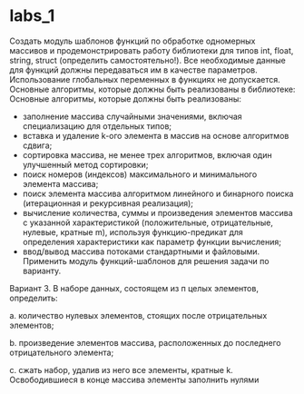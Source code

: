 # labs_1


Создать модуль шаблонов функций по обработке одномерных
массивов и продемонстрировать работу библиотеки для типов int, float, string,
struct (определить самостоятельно!). Все необходимые данные для функций
должны передаваться им в качестве параметров. Использование глобальных
переменных в функциях не допускается. Основные алгоритмы, которые
должны быть реализованы в библиотеке:
Основные алгоритмы, которые должны быть реализованы:
* заполнение массива случайными значениями, включая специализацию для
отдельных типов;
* вставка и удаление k-ого элемента в массив на основе алгоритмов сдвига;
* сортировка массива, не менее трех алгоритмов, включая один
улучшенный метод сортировки;
* поиск номеров (индексов) максимального и минимального элемента
массива;
* поиск элемента массива алгоритмом линейного и бинарного поиска
(итерационная и рекурсивная реализация);
* вычисление количества, суммы и произведения элементов массива с
указанной характеристикой (положительные, отрицательные, нулевые,
кратные m), используя функцию-предикат для определения
характеристики как параметр функции вычисления;
* ввод/вывод массива потоками стандартными и файловыми.
Применить модуль функций-шаблонов для решения задачи по
варианту.

Вариант 3. В наборе данных, состоящем из п целых элементов, определить:

a. количество нулевых элементов, стоящих после отрицательных
элементов;

b. произведение элементов массива, расположенных до последнего
отрицательного элемента;

c. сжать набор, удалив из него все элементы, кратные k. Освободившиеся в
конце массива элементы заполнить нулями